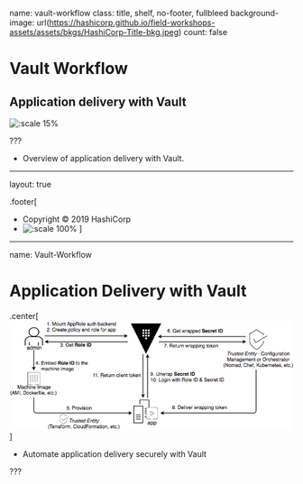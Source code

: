 name: vault-workflow
class: title, shelf, no-footer, fullbleed
background-image: url(https://hashicorp.github.io/field-workshops-assets/assets/bkgs/HashiCorp-Title-bkg.jpeg)
count: false

# Vault Workflow
## Application delivery with Vault

![:scale 15%](https://hashicorp.github.io/field-workshops-assets/assets/logos/logo_vault.png)

???

* Overview of application delivery with Vault.

---
layout: true

.footer[
- Copyright © 2019 HashiCorp
- ![:scale 100%](https://hashicorp.github.io/field-workshops-assets/assets/logos/HashiCorp_Icon_Black.svg)
]

---
name: Vault-Workflow

# Application Delivery with Vault
.center[![:scale 80%](images/vault-workflow.png)]

* Automate application delivery securely with Vault


???
